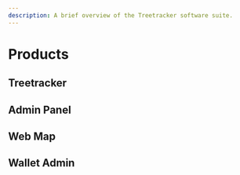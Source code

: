 ```yaml
---
description: A brief overview of the Treetracker software suite.
---
```


# Products

## Treetracker

## Admin Panel

## Web Map

## Wallet Admin&#x20;
